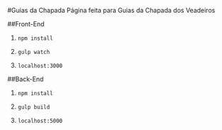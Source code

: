 #Guias da Chapada
Página feita para Guias da Chapada dos Veadeiros

##Front-End

1. ```npm install```

2. ```gulp watch```

3. ```localhost:3000```

##Back-End

1. ```npm install```

2. ```gulp build```

3. ```localhost:5000```